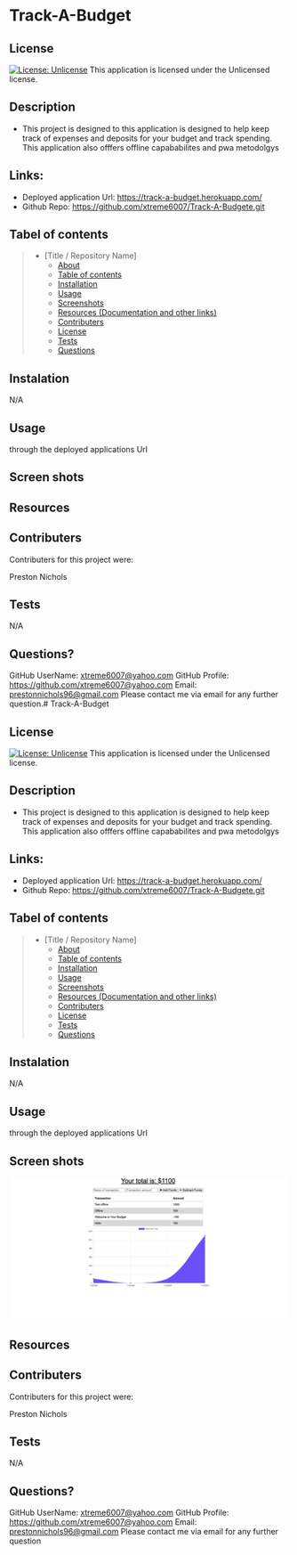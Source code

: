 # Track-A-Budget

  ## License
  [![License: Unlicense](https://img.shields.io/badge/license-Unlicense-blue.svg)](http://unlicense.org/)
  This application is licensed under the Unlicensed license.

  

  ## Description 
  * This project is designed to this application is designed to help keep track of expenses and deposits for your budget and track spending. This application also offfers offline capababilites and pwa metodolgys




  ## Links:

  * Deployed application Url: https://track-a-budget.herokuapp.com/
  * Github Repo: https://github.com/xtreme6007/Track-A-Budgete.git
  
  ## Tabel of contents


> * [Title / Repository Name]
>   * [About](#about)
>   * [Table of contents](#tabel-of-contents)
>   * [Installation](#installation)
>   * [Usage](#usage)
>   * [Screenshots](#sceenshots)
>   * [Resources (Documentation and other links)](#resources)
>   * [Contributers](#contributers)
>   * [License](#license)
>   * [Tests](#tests)
>   * [Questions](#questions)



## Instalation

N/A




## Usage

 through the deployed applications Url





## Screen shots






## Resources




## Contributers
Contributers for this project were:

Preston Nichols


## Tests

N/A

## Questions?
GitHub UserName: xtreme6007@yahoo.com
GitHub Profile: https://github.com/xtreme6007@yahoo.com
Email: prestonnichols96@gmail.com
Please contact me via email for any further question.# Track-A-Budget

  ## License
  [![License: Unlicense](https://img.shields.io/badge/license-Unlicense-blue.svg)](http://unlicense.org/)
  This application is licensed under the Unlicensed license.

  

  ## Description 
  * This project is designed to this application is designed to help keep track of expenses and deposits for your budget and track spending. This application also offfers offline capababilites and pwa metodolgys




  ## Links:

  * Deployed application Url: https://track-a-budget.herokuapp.com/
  * Github Repo: https://github.com/xtreme6007/Track-A-Budgete.git
  
  ## Tabel of contents


> * [Title / Repository Name]
>   * [About](#about)
>   * [Table of contents](#tabel-of-contents)
>   * [Installation](#installation)
>   * [Usage](#usage)
>   * [Screenshots](#sceenshots)
>   * [Resources (Documentation and other links)](#resources)
>   * [Contributers](#contributers)
>   * [License](#license)
>   * [Tests](#tests)
>   * [Questions](#questions)



## Instalation

N/A




## Usage

 through the deployed applications Url





## Screen shots


![screenshot](public/ScreenShot.png)





## Resources




## Contributers
Contributers for this project were:

Preston Nichols


## Tests

N/A

## Questions?
GitHub UserName: xtreme6007@yahoo.com
GitHub Profile: https://github.com/xtreme6007@yahoo.com
Email: prestonnichols96@gmail.com
Please contact me via email for any further question